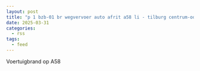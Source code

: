 ```yaml
---
layout: post
title: "p 1 bzb-01 br wegvervoer auto afrit a58 li - tilburg centrum-oost 10 hilvarenbeek 209031 209431"
date: 2025-03-31
categories: 
  - rss
tags: 
  - feed
---
```


Voertuigbrand op A58
